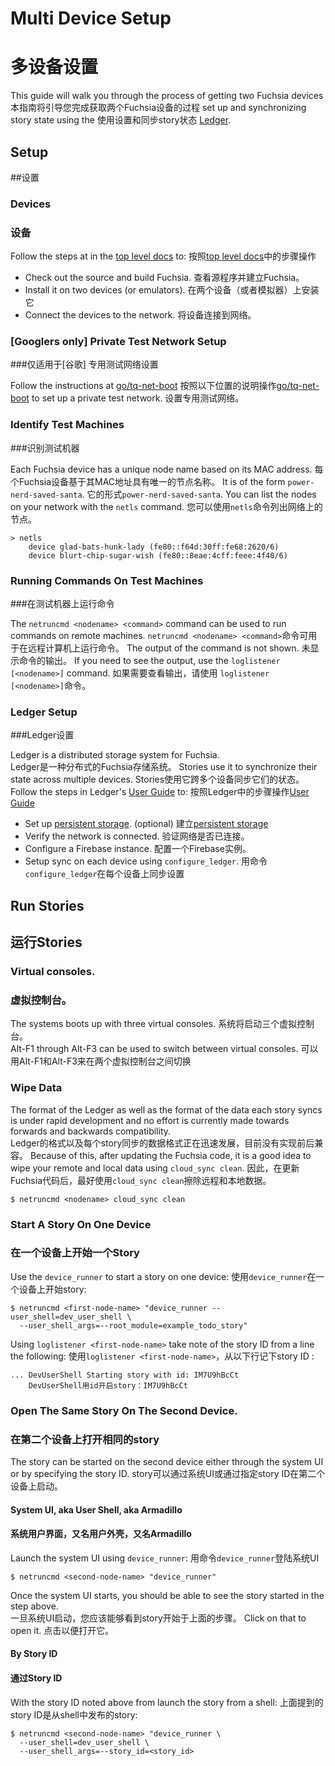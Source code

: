Multi Device Setup
============
多设备设置
============

This guide will walk you through the process of getting two Fuchsia devices
本指南将引导您完成获取两个Fuchsia设备的过程
set up and synchronizing story state using the
使用设置和同步story状态
[Ledger](https://fuchsia.googlesource.com/peridot/+/master/docs/ledger/).

## Setup
##设置

### Devices
### 设备

Follow the steps at in the [top level docs](README.md) to:
按照[top level docs](README.md)中的步骤操作
* Check out the source and build Fuchsia.
查看源程序并建立Fuchsia。
* Install it on two devices (or emulators).
在两个设备（或者模拟器）上安装它
* Connect the devices to the network.
将设备连接到网络。

### [Googlers only] Private Test Network Setup
###仅适用于[谷歌] 专用测试网络设置

Follow the instructions at [go/tq-net-boot](https://goto.google.com/tq-net-boot)
按照以下位置的说明操作[go/tq-net-boot](https://goto.google.com/tq-net-boot)
to set up a private test network.
设置专用测试网络。
### Identify Test Machines
###识别测试机器

Each Fuchsia device has a unique node name based on its MAC address.
每个Fuchsia设备基于其MAC地址具有唯一的节点名称。
It is of the form `power-nerd-saved-santa`.
它的形式`power-nerd-saved-santa`.
You can list the nodes on your network with the `netls` command.
您可以使用`netls`命令列出网络上的节点。

```
> netls
    device glad-bats-hunk-lady (fe80::f64d:30ff:fe68:2620/6)
    device blurt-chip-sugar-wish (fe80::8eae:4cff:feee:4f40/6)
```

### Running Commands On Test Machines
###在测试机器上运行命令

The `netruncmd <nodename> <command>` command can be used to run commands on remote machines.
`netruncmd <nodename> <command>`命令可用于在远程计算机上运行命令。
The output of the command is not shown.
未显示命令的输出。
If you need to see the output, use the `loglistener [<nodename>]` command.
如果需要查看输出，请使用 `loglistener [<nodename>]`命令。

### Ledger Setup
###Ledger设置

Ledger is a distributed storage system for Fuchsia.  
Ledger是一种分布式的Fuchsia存储系统。
Stories use it to synchronize their state across multiple devices.
Stories使用它跨多个设备同步它们的状态。
Follow the steps in Ledger's [User Guide](https://fuchsia.googlesource.com/peridot/+/master/docs/ledger/user_guide.md) to:
按照Ledger中的步骤操作[User Guide](https://fuchsia.googlesource.com/peridot/+/master/docs/ledger/user_guide.md)

* Set up [persistent storage](https://fuchsia.googlesource.com/zircon/+/master/docs/minfs.md). (optional)
建立[persistent storage](https://fuchsia.googlesource.com/zircon/+/master/docs/minfs.md)
* Verify the network is connected.
验证网络是否已连接。
* Configure a Firebase instance.
配置一个Firebase实例。
* Setup sync on each device using `configure_ledger`.
用命令`configure_ledger`在每个设备上同步设置

## Run Stories
## 运行Stories

### Virtual consoles.
### 虚拟控制台。

The systems boots up with three virtual consoles.
系统将启动三个虚拟控制台。  
Alt-F1 through Alt-F3 can be used to switch between virtual consoles.
可以用Alt-F1和Alt-F3来在两个虚拟控制台之间切换

### Wipe Data

The format of the Ledger as well as the format of the data each story syncs is under rapid development and no effort is currently made towards forwards and backwards compatibility.  
Ledger的格式以及每个story同步的数据格式正在迅速发展，目前没有实现前后兼容。
Because of this, after updating the Fuchsia code, it is a good idea to wipe your remote and local data using `cloud_sync clean`.
因此，在更新Fuchsia代码后，最好使用`cloud_sync clean`擦除远程和本地数据。

```
$ netruncmd <nodename> cloud_sync clean
```

### Start A Story On One Device
### 在一个设备上开始一个Story

Use the `device_runner` to start a story on one device:
使用`device_runner`在一个设备上开始story:

```
$ netruncmd <first-node-name> "device_runner --user_shell=dev_user_shell \
  --user_shell_args=--root_module=example_todo_story"
```

Using `loglistener <first-node-name>` take note of the story ID from a line the following:
使用`loglistener <first-node-name>`，从以下行记下story ID :

```
... DevUserShell Starting story with id: IM7U9hBcCt
	DevUserShell用id开启story：IM7U9hBcCt
```

### Open The Same Story On The Second Device.
### 在第二个设备上打开相同的story

The story can be started on the second device either through the system UI or by specifying the story ID.
story可以通过系统UI或通过指定story ID在第二个设备上启动。

#### System UI, aka User Shell, aka Armadillo
#### 系统用户界面，又名用户外壳，又名Armadillo
Launch the system UI using `device_runner`:
用命令`device_runner`登陆系统UI

```
$ netruncmd <second-node-name> "device_runner"
```

Once the system UI starts, you should be able to see the story started in the step above.  
一旦系统UI启动，您应该能够看到story开始于上面的步骤。
Click on that to open it.
点击以便打开它。

#### By Story ID
#### 通过Story ID

With the story ID noted above from launch the story from a shell:
上面提到的story ID是从shell中发布的story:

```
$ netruncmd <second-node-name> "device_runner \
  --user_shell=dev_user_shell \
  --user_shell_args=--story_id=<story_id>
```
